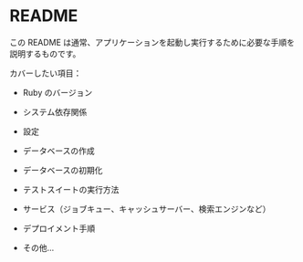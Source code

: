 # README

この README は通常、アプリケーションを起動し実行するために必要な手順を説明するものです。

カバーしたい項目：

* Ruby のバージョン

* システム依存関係

* 設定

* データベースの作成

* データベースの初期化

* テストスイートの実行方法

* サービス（ジョブキュー、キャッシュサーバー、検索エンジンなど）

* デプロイメント手順

* その他...